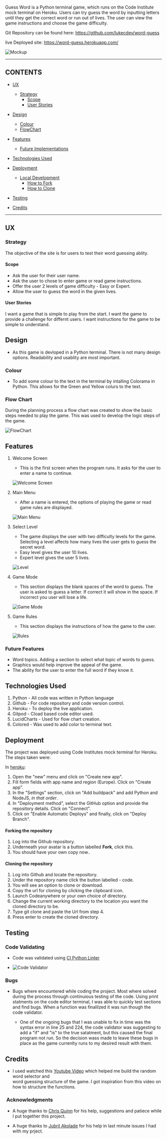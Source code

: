 
Guess Word is a Python terminal game, which runs on the Code Institute mock terminal on Heroku. Users can try guess the word by inputting letters until they get the correct word or run out of lives. The user can view the game instructions and choose the game difficulty.

Git Repository can be found here: https://github.com/lukecdev/word-guess

live Deployed site: https://word-guess.herokuapp.com/

![Mockup](/views/images/mockup-python.jpg)


---
## CONTENTS

* [UX](#ux)
  * [Strategy](#strategy)
    * [Scope](#scope)
    * [User Stories](#user-stories)

* [Design](#design)
  * [Colour](#colour)
  * [FlowChart](#flow-chart)

* [Features](#features)
  * [Future Implementations](#future-features)

* [Technologies Used](#technologies-used)

* [Deployment](#deployment)
  * [Local Development](#local-development)
    * [How to Fork](#how-to-fork)
    * [How to Clone](#how-to-clone)

* [Testing](#testing)

* [Credits](#credits)

---

## UX
### Strategy
The objective of the site is for users to test their word guessing ablity. 
#### Scope
- Ask the user for their user name.
- Ask the user to chose to enter game or read game instructions.
- Offer the user 2 levels of game difficulty - Easy or Expert.
- Allow the user to guess the word in the given lives.

#### User Stories
I want a game that is simple to play from the start.
I want the game to provide a challenge for differnt users.
I want instructions for the game to be simple to understand.


## Design

- As this game is devloped in a Python terminal. There is not many design options. Readability and usablity are most important. 
### Colour

- To add some colour to the text in the terminal by intalling Colorama in Python. This allows for the Green and Yellow colurs to the text.

### Flow Chart

During the planning process a flow chart was created to show the basic steps needed to play the game. This was used to develop the logic steps of the game.

![FlowChart](/views/images/flowchart.jpg)


## Features

1. Welcome Screen 
    - This is the first screen when the program runs. It asks for the user to enter a name to continue.

    ![Welcome Screen](/views/images/welcome-screen.jpg)
2. Main Menu
    - After a name is entered, the options of playing the game or read game rules are displayed.

    ![Main Menu](/views/images/main-menu.jpg)

3. Select Level     
    - The game displays the user with two difficulty levels for the game. Selecting a level affects how many lives the user gets to guess the secret word.
    - Easy level gives the user 10 lives.
    - Expert level gives the user 5 lives.

    ![Level](/views/images/level.jpg)

4. Game Mode
    - This section displays the blank spaces of the word to guess. The user is asked to guess a letter. If correct it will show in the space. If incorrect you user will lose a life.

    ![Game Mode](/views/images/rules.jpg)

5. Game Rules     
    - This section displays the instructions of how the game to the user.

    ![Rules](/views/images/welcome-screen.jpg)

### Future Features

- Word topics. Adding a section to select what topic of words to guess.
- Graphics would help improve the appeal of the game.
- The ability for the user to enter the full word if they know it. 

## Technologies Used
1. Python - All code was written in Python language
2. Github - For code repository and code version control.
3. Heroku - To deploy the live application.
4. Gitpod - Cload based code editor used.
5. LucidCharts - Used for flow chart creation.
6. Colored - Was used to add color to terminal text.

## Deployment

The project was deployed using Code Institutes mock terminal for Heroku.
The steps taken were:

In [heroku](https://dashboard.heroku.com/apps): 
    
  1. Open the "new" menu and click on "Create new app".
  2. Fill form fields with app name and region (Europe). Click on "Create app".
  3. In the "Settings" section, click on "Add buildpack" and add Python and NodeJS, *in that order*.
  4. In "Deployment method", select the GitHub option and provide the repository details. Click on "Connect".
  5. Click on "Enable Automatic Deploys" and finally, click on "Deploy Branch".

#### Forking the repository
1. Log into the Github repository.
2. Underneath your avatar is a button labelled **Fork**, click this.
3. You should have your own copy now..

#### Cloning the repository
1. Log into Github and locate the repository.
2. Under the repository name click the button labelled - code.
3. You will see an option to clone or download.
4. Copy the url for cloning by clicking the clipboard icon.
5. Launch Codeanywhere or your own choice of directory.
6. Change the current working directory to the location you want the cloned directory to be.
7. Type git clone and paste the Url from step 4. 
8. Press enter to create the cloned directory.

## Testing

### Code Validating
- Code was validated using [CI Python Linter](https://pep8ci.herokuapp.com/#)

- ![Code Validator](/views/images/code-test-new.jpg)

### Bugs
- Bugs where encountered while coding the project. Most where solved during the process through continuious testing of the code. Using print statments on the code editor terminal, I was able to quickly test sections and find bugs. When a function was finalilzed it was run though the code validator. 

  - One of the ongoing bugs that I was unable to fix in time was the syntax error in line 25 and 224, the code validator was suggesting to add a "if" and "is" to the true satatment, but this caused the final program not run. So the decision wass made to leave these bugs in place as the game currenlty runs to my desired result with them.

## Credits

- I used watched this [Youtube Video](https://www.youtube.com/watch?v=5x6iAKdJB6U) which helped me build the random word selector and  
  word guessing structure of the game. I got inspiration from this video on how to structure the functions.

###  Acknowledgments

- A huge thanks to [Chris Quinn](https://github.com/10xOXR) for his help, suggestions and patiece while I put together this project. 

- A huge thanks to [Jubril Akolade](https://github.com/Jubrillionaire) for his help in last minute issues I had with my prject. 

